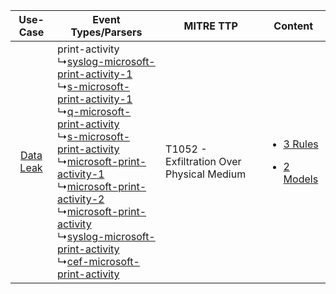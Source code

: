 |    Use-Case    | Event Types/Parsers    | MITRE TTP    | Content    |
|:----:| ---- | ---- | ---- |
| [Data Leak](../../../UseCases/uc_data_leak.md) |  print-activity<br> ↳[syslog-microsoft-print-activity-1](Ps/pC_syslogmicrosoftprintactivity1.md)<br> ↳[s-microsoft-print-activity-1](Ps/pC_smicrosoftprintactivity1.md)<br> ↳[q-microsoft-print-activity](Ps/pC_qmicrosoftprintactivity.md)<br> ↳[s-microsoft-print-activity](Ps/pC_smicrosoftprintactivity.md)<br> ↳[microsoft-print-activity-1](Ps/pC_microsoftprintactivity1.md)<br> ↳[microsoft-print-activity-2](Ps/pC_microsoftprintactivity2.md)<br> ↳[microsoft-print-activity](Ps/pC_microsoftprintactivity.md)<br> ↳[syslog-microsoft-print-activity](Ps/pC_syslogmicrosoftprintactivity.md)<br> ↳[cef-microsoft-print-activity](Ps/pC_cefmicrosoftprintactivity.md)<br> | T1052 - Exfiltration Over Physical Medium<br> | [<ul><li>3 Rules</li></ul><ul><li>2 Models</li></ul>](RM/r_m_microsoft_windows_printservice_Data_Leak.md) |